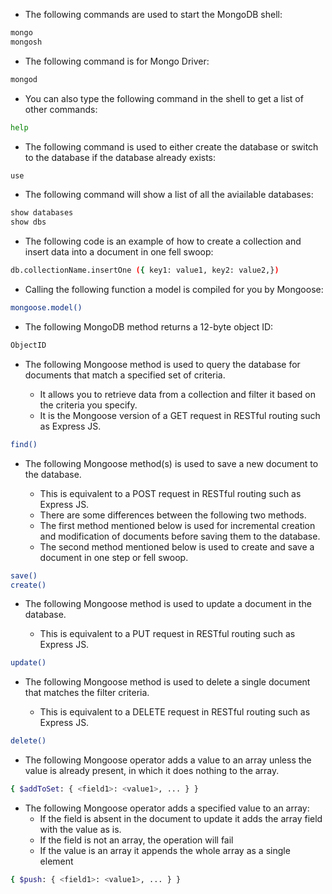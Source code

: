 - The following commands are used to start the MongoDB shell:  

```bash
mongo
mongosh
```

- The following command is for Mongo Driver:  

```bash
mongod
```  

- You can also type the following command in the shell to get a list of other commands:  

```bash
help
```  

- The following command is used to either create the database or switch to the database if the database already exists:  

```bash
use
```  

- The following command will show a list of all the aviailable databases:  

```bash
show databases    
show dbs
```  

- The following code is an example of how to create a collection and insert data into a document in one fell swoop:

```bash
db.collectionName.insertOne ({ key1: value1, key2: value2,})
```

- Calling the following function a model is compiled for you by Mongoose:  

```bash
mongoose.model()
```

- The following MongoDB method returns a 12-byte object ID:

```bash
ObjectID
```

- The following Mongoose method is used to query the database for documents that match a specified set of criteria.

    - It allows you to retrieve data from a collection and filter it based on the criteria you specify.
    - It is the Mongoose version of a GET request in RESTful routing such as Express JS.

```bash
find()
```

- The following Mongoose method(s) is used to save a new document to the database.

    - This is equivalent to a POST request in RESTful routing such as Express JS.
    - There are some differences between the following two methods.
    - The first method mentioned below is used for incremental creation and modification of documents before saving them to the database.
    - The second method mentioned below is used to create and save a document in one step or fell swoop.

```bash
save()
create()
```

- The following Mongoose method is used to update a document in the database.

    - This is equivalent to a PUT request in RESTful routing such as Express JS.

```bash
update()
```

- The following Mongoose method is used to delete a single document that matches the filter criteria.

    - This is equivalent to a DELETE request in RESTful routing such as Express JS.

```bash
delete()
```

- The following Mongoose operator adds a value to an array unless the value is already present, in which it does nothing to the array.

```bash
{ $addToSet: { <field1>: <value1>, ... } }
```

- The following Mongoose operator adds a specified value to an array:
    - If the field is absent in the document to update it adds the array field with the value as is.
    - If the field is not an array, the operation will fail
    - If the value is an array it appends the whole array as a single element

```bash
{ $push: { <field1>: <value1>, ... } }

```
